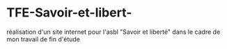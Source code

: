 # TFE-Savoir-et-libert-
réalisation d'un site internet pour l'asbl "Savoir et liberté" dans le cadre de mon travail de fin d'étude
